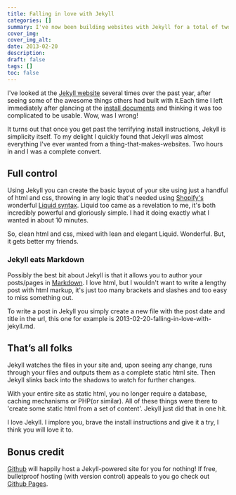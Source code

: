 ```yaml
---
title: Falling in love with Jekyll
categories: [] 
summary: I've now been building websites with Jekyll for a total of two days, and I am already in love. Completely! I’m now at point of wondering if I’ll ever build a site with anything else. It's that good.
cover_img:
cover_img_alt:
date: 2013-02-20
description:
draft: false
tags: []
toc: false
---
```


I've looked at the [Jekyll website](http://jekyllrb.com/) several times over the past year, after seeing some of the awesome things others had built with it.Each time I left immediately after glancing at the [install documents](https://github.com/mojombo/jekyll/wiki/install) and thinking it was too complicated to be usable. Wow, was I wrong!

It turns out that once you get past the terrifying install instructions, Jekyll is simplicity itself. To my delight I quickly found that Jekyll was almost everything I've ever wanted from a thing-that-makes-websites. Two hours in and I was a complete convert.

## Full control
Using Jekyll you can create the basic layout of your site using just a handful of html and css, throwing in any logic that's needed using [Shopify's](http://www.shopify.com/) wonderful [Liquid syntax](https://github.com/Shopify/liquid/wiki/Liquid-for-Designers). Liquid too came as a revelation to me, it's both incredibly powerful and gloriously simple. I had it doing exactly what I wanted in about 10 minutes.

So, clean html and css, mixed with lean and elegant Liquid. Wonderful. But, it gets better my friends.

### Jekyll eats Markdown
Possibly the best bit about Jekyll is that it allows you to author your posts/pages in [Markdown](http://daringfireball.net/projects/markdown/). I love html, but I wouldn't want to write a lengthy post with html markup, it's just too many brackets and slashes and too easy to miss something out.

To write a post in Jekyll you simply create a new file with the post date and title in the url, this one for example is 2013-02-20-falling-in-love-with-jekyll.md.

## That’s all folks
Jekyll watches the files in your site and, upon seeing any change, runs through your files and outputs them as a complete static html site. Then Jekyll slinks back into the shadows to watch for further changes.

With your entire site as static html, you no longer require a database, caching mechanisms or PHP(or similar). All of these things were there to 'create some static html from a set of content'. Jekyll just did that in one hit.

I love Jekyll. I implore you, brave the install instructions and give it a try, I think you will love it to.

## Bonus credit
[Github](https://github.com/) will happily host a Jekyll-powered site for you for nothing! If free, bulletproof hosting (with version control) appeals to you go check out [Github Pages](http://pages.github.com/).
